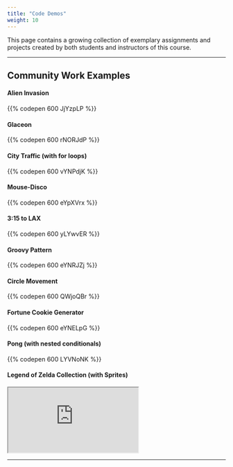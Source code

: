 ```yaml
---
title: "Code Demos"
weight: 10
---
```


This page contains a growing collection of exemplary assignments and projects created by both students and instructors of this course.

---

## Community Work Examples

#### Alien Invasion

{{% codepen 600 JjYzpLP %}}

#### Glaceon

{{% codepen 600 rNORJdP %}}

#### City Traffic (with for loops)

{{% codepen 600 vYNPdjK %}}

#### Mouse-Disco

{{% codepen 600 eYpXVrx %}}

#### 3:15 to LAX

{{% codepen 600 yLYwvER %}}

#### Groovy Pattern

{{% codepen 600 eYNRJZj %}}

#### Circle Movement

{{% codepen 600 QWjoQBr %}}

#### Fortune Cookie Generator

{{% codepen 600 eYNELpG %}}

#### Pong (with nested conditionals)

{{% codepen 600 LYVNoNK %}}

#### Legend of Zelda Collection (with Sprites)

<iframe src="https://editor.p5js.org/Prof.Tesfay/embed/9Us0jvPBI"></iframe>

---